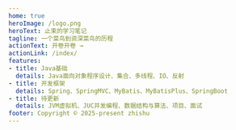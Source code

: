 ```yaml
---
home: true
heroImage: /logo.png
heroText: 止束的学习笔记
tagline: 一个菜鸟到资深菜鸟的历程
actionText: 开卷开卷 →
actionLink: /index/
features:
- title: Java基础
  details: Java面向对象程序设计、集合、多线程、IO、反射
- title: 开发框架
  details: Spring、SpringMVC、MyBatis、MyBatisPlus、SpringBoot
- title: 待更新
  details: JVM虚拟机、JUC并发编程、数据结构与算法、项目、面试
footer: Copyright © 2025-present zhishu
---
```

